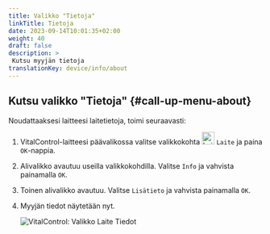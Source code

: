 ```yaml
---
title: Valikko "Tietoja"
linkTitle: Tietoja
date: 2023-09-14T10:01:35+02:00
weight: 40
draft: false
description: >
 Kutsu myyjän tietoja
translationKey: device/info/about
---
```

## Kutsu valikko "Tietoja" {#call-up-menu-about}

Noudattaaksesi laitteesi laitetietoja, toimi seuraavasti:

1. VitalControl-laitteesi päävalikossa valitse valikkokohta <img src="/icons/device.svg" width="25" align="bottom" alt="Laite" /> `Laite` ja paina `OK`-nappia.

2. Alivalikko avautuu useilla valikkokohdilla. Valitse `Info` ja vahvista painamalla `OK`.

3. Toinen alivalikko avautuu. Valitse `Lisätieto` ja vahvista painamalla `OK`.

4. Myyjän tiedot näytetään nyt.

   ![VitalControl: Valikko Laite Tiedot](../images/about.png "Kutsu myyjän tietoja")
